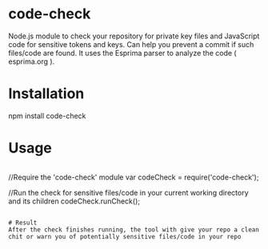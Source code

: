 # code-check
Node.js module to check your repository for private key files and JavaScript code for sensitive tokens and keys. Can help you prevent a commit if such files/code are found. It uses the Esprima parser to analyze the code ( esprima.org ).

# Installation
npm install code-check

# Usage

>```javascript
//Require the 'code-check' module
var codeCheck = require('code-check');

//Run the check for sensitive files/code in your current working directory and its children
codeCheck.runCheck();
```

# Result
After the check finishes running, the tool with give your repo a clean chit or warn you of potentially sensitive files/code in your repo


